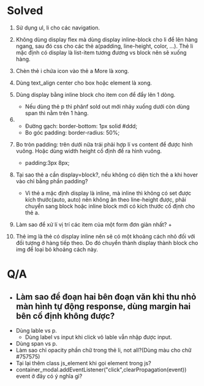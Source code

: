 # Solved
1. Sử dụng ul, li cho các navigation.
2. Không dùng display flex mà dùng display inline-block cho li để lên hàng ngang, sau đó css cho các thẻ a(padding, line-height, color, ...). Thẻ li mặc định có display là list-item tương đương vs block nên sẽ xuống hàng.
3. Chèn thẻ i chứa icon vào thẻ a More là xong.
4. Dùng text_align center cho box hoặc element là xong.
6. Dùng display bằng inline block cho item con để  đẩy lên 1 dòng.
    + Nếu dùng thẻ p thì phânf sold out mới nhảy xuống dưới còn dùng span thì nằm trên 1 hàng.
7. + Đường gạch: border-bottom: 1px solid #ddd;
    + Bo góc padding: border-radius: 50%;
8. Bo tròn padding: trên dưới nữa trái phải hợp lí vs content để được hình vuông. Hoặc dùng width height cố định để ra hình vuông.
    +  padding:3px 8px;


9. Tại sao thẻ a cần display=block?, nếu không có  diện tích thẻ a khi hover vào chỉ bằng phần padding?
    + Vì thẻ a mặc định display là inline, mà inline thì không có set được kích thước(auto, auto) nên không ăn theo line-height được, phải chuyển sang block hoặc inline block mới có kích thước cố định cho thẻ a.
10. Làm sao để xử lí vị trí các item của một form đơn giản nhất?
    + 

11. Thẻ img là thẻ có display inline nên sẽ có một khoảng cách nhỏ đối với đối tượng ở hàng tiếp theo. Do đó chuyển thành display thành block cho img để loại bỏ khoảng cách này.


# Q/A
+ Làm sao để đoạn hai bên đoạn văn khi thu nhỏ màn hình tự động response, dùng margin hai bên cố định không được?
    - 
+ Dùng lable vs p.
    + Dùng label vs input khi click vô lable vẫn nhập được input.
+ Dùng span vs p.
+ Làm sao chỉ opacity phần chữ trong thẻ li, not all?(Dùng màu cho chữ #757575)
+ Tại lại thêm class js_element khi gọi element trong js?
+ container_modal.addEventListener("click",clearPropagation(event)) event ở đây có ý nghĩa gì? 

